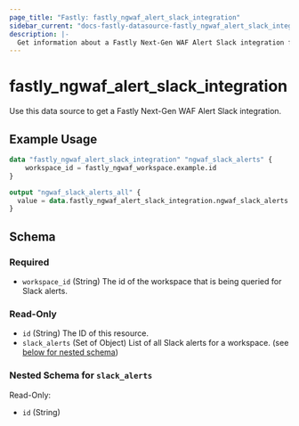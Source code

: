 ```yaml
---
page_title: "Fastly: fastly_ngwaf_alert_slack_integration"
sidebar_current: "docs-fastly-datasource-fastly_ngwaf_alert_slack_integration"
description: |-
  Get information about a Fastly Next-Gen WAF Alert Slack integration for a workspace.
---
```


# fastly_ngwaf_alert_slack_integration

Use this data source to get a Fastly Next-Gen WAF Alert Slack integration.

## Example Usage

```terraform
data "fastly_ngwaf_alert_slack_integration" "ngwaf_slack_alerts" {
    workspace_id = fastly_ngwaf_workspace.example.id
}

output "ngwaf_slack_alerts_all" {
  value = data.fastly_ngwaf_alert_slack_integration.ngwaf_slack_alerts
}
```


<!-- schema generated by tfplugindocs -->
## Schema

### Required

- `workspace_id` (String) The id of the workspace that is being queried for Slack alerts.

### Read-Only

- `id` (String) The ID of this resource.
- `slack_alerts` (Set of Object) List of all Slack alerts for a workspace. (see [below for nested schema](#nestedatt--slack_alerts))

<a id="nestedatt--slack_alerts"></a>
### Nested Schema for `slack_alerts`

Read-Only:

- `id` (String)